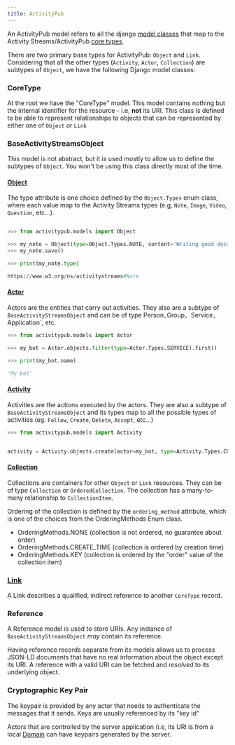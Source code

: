 ```yaml
---
title: ActivityPub
---
```


An ActivityPub model refers to all the django [model
classes](https://docs.djangoproject.com/en/stable/topics/db/models/)
that map to the Activity Streams/ActivityPub [core
types](https://www.w3.org/TR/activitystreams-core/).

There are two primary base types for ActivityPub: `Object` and `Link`.
Considering that all the other types (`Activity`, `Actor`,
`Collection`) are subtypes of `Object`, we have the following Django
model classes:

### CoreType

At the root we have the "CoreType" model. This model contains nothing
but the internal identifier for the resource - i.e, **not** its URI.
This class is defined to be able to represent relationships to objects
that can be represented by either one of `Object` or `Link`

### BaseActivityStreamsObject

This model is not abstract, but it is used mostly to allow us to
define the subtypes of `Object`. You won't be using this class
directly most of the time.

#### [Object](https://www.w3.org/TR/activitystreams-core/#object)

The type attribute is one choice defined by the `Object.Types` enum class, where each value map to the Activity Streams types (e.g, `Note`, `Image`, `Video`, `Question`, etc...).

```python

>>> from activitypub.models import Object

>>> my_note = Object(type=Object.Types.NOTE, content='Writing good documentation is an art that I am yet to master')
>>> my_note.save()

>>> print(my_note.type)

https://www.w3.org/ns/activitystreams#Note

```

#### [Actor](https://www.w3.org/TR/activitystreams-core/#actors)

Actors are the entities that carry out activities. They also are a
subtype of `BaseActivityStreamsObject` and can be of type
Person`,`Group`, `Service`, `Application`, etc.

```python
>>> from activitypub.models import Actor

>>> my_bot = Actor.objects.filter(type=Actor.Types.SERVICE).first()

>>> print(my_bot.name)

'My bot'

```

#### [Activity](https://www.w3.org/TR/activitystreams-core/#activities)

Activities are the actions executed by the actors. They are also a
subtype of `BaseActivityStreamsObject` and its types map to all the
possible types of activities (eg. `Follow`, `Create`, `Delete`, `Accept`,
etc...)

```python
>>> from activitypub.models import Activity


activity = Activity.objects.create(actor=my_bot, type=Activity.Types.CREATE, object=my_note)


```
#### [Collection](https://www.w3.org/TR/activitystreams-core/#collections)

Collections are containers for other `Object` or `Link` resources.
They can be of type `Collection` or `OrderedCollection`. The
collection has a many-to-many relationship to `CollectionItem`.

Ordering of the collection is defined by  the `ordering_method`
attribute, which is one of the choices from the OrderingMethods Enum class.

 - OrderingMethods.NONE (collection is not ordered, no guarantee about order)
 - OrderingMethods.CREATE_TIME (collection is ordered by creation time)
 - OrderingMethods.KEY (collection is ordered by the "order" value of the collection item)


### [Link](https://www.w3.org/TR/activitystreams-core/#link)

A Link describes a qualified, indirect reference to another `CoreType`
record.


### Reference

A Reference model is used to store URIs. Any instance of `BaseActivityStreamsObject` *may* contain its reference.

Having reference records separate from its models allows us to process
JSON-LD documents that have no real information about the object
except its URI. A reference with a valid URI can be fetched and
*resolved* to its underlying object.

### Cryptographic Key Pair

The keypair is provided by any actor that needs to authenticate the
messages that it sends. Keys are usually referenced by its "key id"

Actors that are controlled by the server application (i.e, its URI is
from a local [Domain](/topics/models/domains) can have keypairs
generated by the server.
